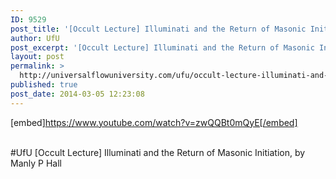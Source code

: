 ```yaml
---
ID: 9529
post_title: '[Occult Lecture] Illuminati and the Return of Masonic Initiation, by Manly P Hall #UfU'
author: UfU
post_excerpt: '[Occult Lecture] Illuminati and the Return of Masonic Initiation, by Manly P Hall'
layout: post
permalink: >
  http://universalflowuniversity.com/ufu/occult-lecture-illuminati-and-the-return-of-masonic-initiation-by-manly-p-hall-ufu/
published: true
post_date: 2014-03-05 12:23:08
---
```

[embed]https://www.youtube.com/watch?v=zwQQBt0mQyE[/embed]</br></br>
<p>#UfU [Occult Lecture] Illuminati and the Return of Masonic Initiation, by Manly P Hall </p>